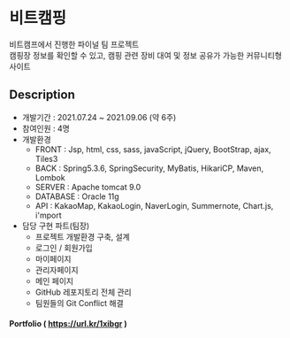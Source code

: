 # 비트캠핑
비트캠프에서 진행한 파이널 팀 프로젝트 <br>
캠핑장 정보를 확인할 수 있고, 캠핑 관련 장비 대여 및 정보 공유가 가능한 커뮤니티형 사이트

## Description
+ 개발기간 : 2021.07.24 ~ 2021.09.06 (약 6주)
+ 참여인원 : 4명
+ 개발환경  
  - FRONT : Jsp, html, css, sass, javaScript, jQuery, BootStrap, ajax, Tiles3
  - BACK : Spring5.3.6, SpringSecurity, MyBatis, HikariCP, Maven, Lombok
  - SERVER : Apache tomcat 9.0
  - DATABASE : Oracle 11g 
  - API : KakaoMap, KakaoLogin, NaverLogin, Summernote, Chart.js, i'mport 
+ 담당 구현 파트(팀장)
  - 프로젝트 개발환경 구축, 설계
  - 로그인 / 회원가입
  - 마이페이지
  - 관리자페이지
  - 메인 페이지 
  - GitHub 레포지토리 전체 관리
  - 팀원들의 Git Conflict 해결
#### Portfolio ( https://url.kr/1xibgr )
 
  


